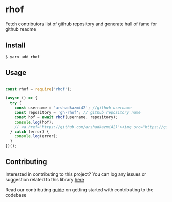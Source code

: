 # rhof

<!-- Add Badges here -->

Fetch contributors list of github repository and generate hall of fame for github readme

## Install

```
$ yarn add rhof
```

## Usage

```javascript

const rhof = require('rhof');

(async () => {
  try {
    const username = 'arshadkazmi42'; //github username
    const repository = 'gh-rhof'; // github repository name
    const hof = await rhof(username, repository);
    console.log(hof);
    // <a href='https://github.com/arshadkazmi42)'><img src="https://github.com/arshadkazmi42.png" width="30" /></a>
  } catch (error) {
    console.log(error);
  }
})();


```


## Contributing

Interested in contributing to this project?
You can log any issues or suggestion related to this library [here](https://github.com/gh-conf/rhof/issues/new)

Read our contributing [guide](CONTRIBUTING.md) on getting started with contributing to the codebase
